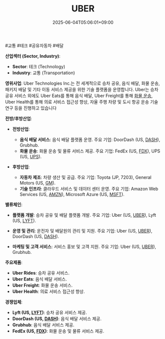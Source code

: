 ﻿---
title: "UBER"
date: 2025-06-04T05:06:01+09:00
lastmod: 2025-06-04T05:06:01+09:00
type: docs
sidebar:
  open: true
weight: 903
---
<div style="display:none">
  <meta property="article:published_time" content="2025-06-03T20:06:01Z" />
  <meta property="article:modified_time" content="2025-06-03T20:06:01Z" />
</div>
#교통 #테크 #공유자동차 #배달

**산업섹터 (Sector, Industry)**:

- **Sector**: 테크 (Technology)
- **Industry**: 교통 (Transportation)

**영위사업**: Uber Technologies Inc.는 전 세계적으로 승차 공유, 음식 배달, 화물 운송, 패키지 배달 및 기타 이동 서비스 제공을 위한 기술 플랫폼을 운영합니다. Uber는 승차 공유 서비스 외에도 Uber Eats를 통해 음식 배달, Uber Freight를 통해 [화물 운송](/industry-study/화물-운송/), Uber Health를 통해 의료 서비스 접근성 향상, 자율 주행 차량 및 도시 항공 운송 기술 연구 등을 진행하고 있습니다

**전방/후방산업**:

- **전방산업**:
    - **음식 배달 서비스**: 음식 배달 플랫폼 운영. 주요 기업: DoorDash (US, [DASH](/company-analysis/dash/)), Grubhub.
    - **화물 운송**: 화물 운송 및 물류 서비스 제공. 주요 기업: FedEx (US, [FDX](/company-analysis/fdx/)), UPS (US, [UPS](/company-analysis/ups/)).
      
- **후방산업**:
    - **자동차 제조**: 차량 생산 및 공급. 주요 기업: Toyota (JP, 7203), General Motors (US, [GM](/company-analysis/gm/)).
    - **기술 인프라**: 클라우드 서비스 및 데이터 센터 운영. 주요 기업: Amazon Web Services (US, [AMZN](/company-analysis/amzn/)), Microsoft Azure (US, [MSFT](/company-analysis/msft/)).

**밸류체인**:

- **플랫폼 개발**: 승차 공유 및 배달 플랫폼 개발. 주요 기업: Uber (US, [UBER](/company-analysis/uber/)), Lyft (US, [LYFT](/company-analysis/lyft/)).
  
- **운영 및 관리**: 운전자 및 배달원의 관리 및 지원. 주요 기업: Uber (US, [UBER](/company-analysis/uber/)), DoorDash (US, [DASH](/company-analysis/dash/)).
  
- **마케팅 및 고객 서비스**: 서비스 홍보 및 고객 지원. 주요 기업: Uber (US, [UBER](/company-analysis/uber/)), Grubhub.

**주요제품**:

- **Uber Rides**: 승차 공유 서비스.
- **Uber Eats**: 음식 배달 서비스.
- **Uber Freight**: 화물 운송 서비스.
- **Uber Health**: 의료 서비스 접근성 향상.

**경쟁업체**:

- **Lyft (US, [LYFT](/company-analysis/lyft/))**: 승차 공유 서비스 제공.
- **DoorDash (US, [DASH](/company-analysis/dash/))**: 음식 배달 서비스 제공.
- **Grubhub**: 음식 배달 서비스 제공.
- **FedEx (US, [FDX](/company-analysis/fdx/))**: 화물 운송 및 물류 서비스 제공.
